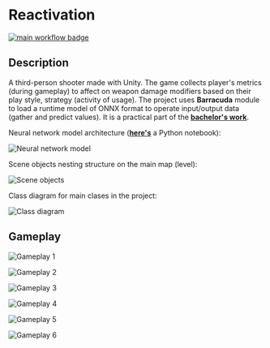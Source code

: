 # Reactivation

[![main workflow badge](https://github.com/andrew1407/Reactivation/actions/workflows/main.yml/badge.svg)](https://github.com/andrew1407/Reactivation/actions)

## Description

A third-person shooter made with Unity. The game collects player's metrics (during gameplay) to affect on weapon damage modifiers based on their play style, strategy (activity of usage). The project uses **Barracuda** module to load a runtime model of ONNX format to operate input/output data (gather and predict values). It is a practical part of the **[bachelor's work](https://ela.kpi.ua/items/f57022f0-be84-4b3d-aa0e-f38f550e1ee1)**.

Neural network model architecture (**[here's](/NeuralNetwork/damage_modifiers.ipynb)** a Python notebook):

![Neural network model](./Doc/Resources/Diagrams/neural-model.png)

Scene objects nesting structure on the main map (level):

![Scene objects](./Doc/Resources/Diagrams/game-objects.png)

Class diagram for main clases in the project:

![Class diagram](./Doc/Resources/Diagrams/class-diagram.png)

## Gameplay

![Gameplay 1](./Doc/Resources/Gameplay/gameplay-1.png)

![Gameplay 2](./Doc/Resources/Gameplay/gameplay-2.png)

![Gameplay 3](./Doc/Resources/Gameplay/gameplay-3.png)

![Gameplay 4](./Doc/Resources/Gameplay/gameplay-4.png)

![Gameplay 5](./Doc/Resources/Gameplay/gameplay-5.png)

![Gameplay 6](./Doc/Resources/Gameplay/gameplay-6.png)


